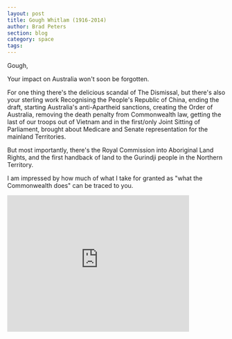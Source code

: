 ```yaml
---
layout: post
title: Gough Whitlam (1916-2014)
author: Brad Peters
section: blog
category: space
tags: 
---
```


Gough,

Your impact on Australia won't soon be forgotten.

<!--more-->

For one thing there's the delicious scandal of The Dismissal, but there's also your sterling work Recognising the People's Republic of China, ending the draft, starting Australia's anti-Apartheid sanctions, creating the Order of Australia, removing the death penalty from Commonwealth law, getting the last of our troops out of Vietnam and in the first/only Joint Sitting of Parliament, brought about Medicare and Senate representation for the mainland Territories.

But most importantly, there's the Royal Commission into Aboriginal Land Rights, and the first handback of land to the Gurindji people in the Northern Territory.

I am impressed by how much of what I take for granted as "what the Commonwealth does" can be traced to you.

<div class="centre">
  <iframe width="420" height="315" src="https://www.youtube.com/embed/twJL6gugDkU&amp;t=56s" frameborder="0" allowfullscreen></iframe>
</div>